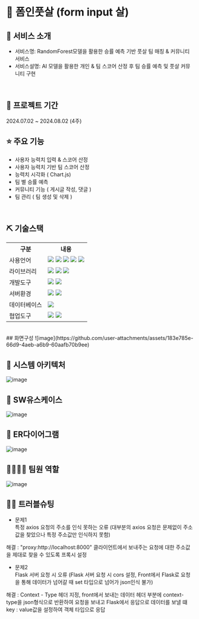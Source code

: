 # 📎 폼인풋살 (form input 살)


## 👀 서비스 소개
* 서비스명:  RandomForest모델을 활용한 승률 예측 기반 풋살 팀 매칭 & 커뮤니티서비스
* 서비스설명: AI 모델을 활용한 개인 & 팀 스코어 산정 후 팀 승률 예측 및 풋살 커뮤니티 구현
<br>

## 📅 프로젝트 기간
2024.07.02 ~ 2024.08.02 (4주)
<br>

## ⭐ 주요 기능
* 사용자 능력치 입력 & 스코어 산정 
* 사용자 능력치 기반 팀 스코어 산정
* 능력치 시각화 ( Chart.js)
* 팀 별 승률 예측
* 커뮤니티 기능 ( 게시글 작성, 댓글 )
* 팀 관리 ( 팀 생성 및 삭제 )  
<br>

## ⛏ 기술스택
<table>
    <tr>
        <th>구분</th>
        <th>내용</th>
    </tr>
    <tr>
        <td>사용언어</td>
        <td>
            <img src="https://img.shields.io/badge/Java-007396?style=flat-square&logo=java&logoColor=white"/>
            <img src="https://img.shields.io/badge/HTML5-E34F26?style=flat-square&logo=HTML5&logoColor=white"/>
            <img src="https://img.shields.io/badge/CSS3-1572B6?style=flat-square&logo=CSS3&logoColor=white"/>
            <img src="https://img.shields.io/badge/JavaScript-F7DF1E?style=flat-square&logo=JavaScript&logoColor=white"/>
            <img src="https://img.shields.io/badge/Python-3776AB?style=flat-square&logo=Python&logoColor=white"/>
        </td>
    </tr>
    <tr>
        <td>라이브러리</td>
        <td>
            <img src="https://img.shields.io/badge/BootStrap-7952B3?style=flat-square&logo=BootStrap&logoColor=white"/>
            <img src="https://img.shields.io/badge/React-61DAFB?style=flat-square&logo=React&logoColor=black"/>
            <img src="https://img.shields.io/badge/Axios-5A29E4?style=flat-square&logo=Axios&logoColor=white"/>
        </td>
    </tr>
    <tr>
        <td>개발도구</td>
        <td>
            <img src="https://img.shields.io/badge/VSCode-007ACC?style=flat-square&logo=VisualStudioCode&logoColor=white"/>
            <img src="https://img.shields.io/badge/Jupyter-F37626?style=flat-square&logo=Jupyter&logoColor=white"/>
        </td>
    </tr>
    <tr>
        <td>서버환경</td>
        <td>
            <img src="https://img.shields.io/badge/Node.js-339933?style=flat-square&logo=Node.js&logoColor=white"/>
            <img src="https://img.shields.io/badge/Express-000000?style=flat-square&logo=Express&logoColor=white"/>
        </td>
    </tr>
    <tr>
        <td>데이터베이스</td>
        <td>
            <img src="https://img.shields.io/badge/MySQL-4479A1?style=flat-square&logo=MySQL&logoColor=white"/>
        </td>
    </tr>
    <tr>
        <td>협업도구</td>
        <td>
            <img src="https://img.shields.io/badge/Git-F05032?style=flat-square&logo=Git&logoColor=white"/>
            <img src="https://img.shields.io/badge/GitHub-181717?style=flat-square&logo=GitHub&logoColor=white"/>
        </td>
    </tr>
</table>
<br>
## 화면구성
![image](https://github.com/user-attachments/assets/183e785e-66d9-4aeb-a6b9-60aafb70b9ee)
<br>

## 📌 시스템 아키텍처
![image](https://github.com/user-attachments/assets/f9fee7dc-3166-40d9-97d6-aa5d4c0b07ae)
<br>

## 📌 SW유스케이스
![image](https://github.com/user-attachments/assets/62c1f357-e4d8-4bbd-baae-2f3a7a168087)
<br>

## 📌 ER다이어그램
![image](https://github.com/user-attachments/assets/eefe9cff-90e0-4cf7-9fe8-d476212a4a63)
<br>

## 👨‍👩‍👦‍👦 팀원 역할
![image](https://github.com/user-attachments/assets/8cc314b6-dd79-4e2e-96fd-3d57a2d266c9)
<br>
## 🤾‍♂️ 트러블슈팅
  
* 문제1<br>
특정 axios 요청의 주소를 인식 못하는 오류 (대부분의 axios 요청은 문제없이 주소값을 찾았으나 특정 주소값만 인식하지 못함)

해결 : "proxy:http://localhost:8000" 클라이언트에서 보내주는 요청에 대한 주소값을 제대로 찾을 수 있도록 프록시 설정 
    
* 문제2<br>
Flask 서버 요청 시 오류 (Flask 서버 요청 시 cors 설정, Front에서 Flask로 요청을 통해 데이터가 넘어갈 때 set 타입으로 넘어가 json인식 불가)

해결 : Context - Type 헤더 지정, front에서 보내는 데이터 헤더 부분에 context-type을 json형식으로 반환하여 요청을 보내고 Flask에서 응답으로 데이터를 보낼 떄 key : value값을 설정하여 객체 타입으로 응답

